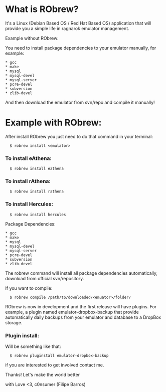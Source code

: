 What is RObrew?
======

It's a Linux (Debian Based OS / Red Hat Based OS) application that will provide you a simple life in ragnarok emulator management.

Example without RObrew:

You need to install package dependencies to your emulator manually, for example:

    * gcc
    * make
    * mysql
    * mysql-devel
    * mysql-server
    * pcre-devel
    * subversion
    * zlib-devel

And then download the emulator from svn/repo and compile it manually!

# Example with RObrew:

After install RObrew you just need to do that command in your terminal:

      $ robrew install <emulator>

### To install eAthena:

      $ robrew install eathena

### To install rAthena:

      $ robrew install rathena

### To install Hercules:

      $ robrew install hercules

Package Dependencies:
 
    * gcc
    * make
    * mysql
    * mysql-devel
    * mysql-server
    * pcre-devel
    * subversion
    * zlib-devel

The robrew command will install all package dependencies automatically, download <emulator> from official svn/repository.

If you want to compile:

      $ robrew compile /path/to/downloaded/<emuator>/folder/

RObrew is now in development and the first release will have plugins. For example, a plugin named emulator-dropbox-backup that provide automatically daily backups from your emulator and database to a DropBox storage.

### Plugin install:

Will be something like that:

      $ robrew pluginstall emulator-dropbox-backup

if you are interested to get involved contact me.

Thanks! Let's make the world better 

with Love <3,
c0nsumer (Filipe Barros)
